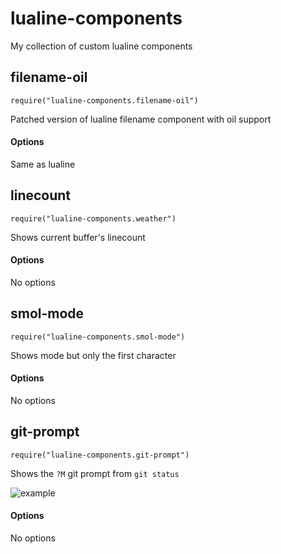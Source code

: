 # lualine-components

My collection of custom lualine components

## filename-oil

`require("lualine-components.filename-oil")`

Patched version of lualine filename component with oil support

#### Options

Same as lualine

## linecount

`require("lualine-components.weather")`

Shows current buffer's linecount

#### Options

No options

## smol-mode

`require("lualine-components.smol-mode")`

Shows mode but only the first character

#### Options

No options

## git-prompt

`require("lualine-components.git-prompt")`

Shows the `?M` git prompt from `git status`

![example](https://github.com/user-attachments/assets/bfff87a2-33e6-4341-abe6-bd479214dbfa)

#### Options

No options
